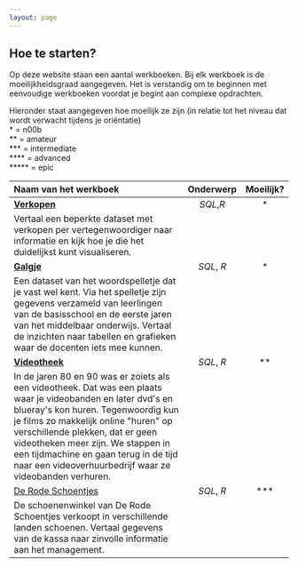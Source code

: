 ```yaml
---
layout: page
---
```


## Hoe te starten?

Op deze website staan een aantal werkboeken. Bij elk werkboek is de moeilijkheidsgraad aangegeven. Het is verstandig om te beginnen met eenvoudige werkboeken voordat je begint aan complexe opdrachten.

Hieronder staat aangegeven hoe moeilijk ze zijn (in relatie tot het niveau dat wordt verwacht tijdens je oriëntatie)  
 \* = n00b  
 \*\* = amateur  
 \*\*\* = intermediate  
 \*\*\*\* = advanced  
 \*\*\*\*\* = epic

| **Naam van het werkboek**                                                                                                                                                                                                                                                                                                                                                 | **Onderwerp** | **Moeilijk?** |
| :------------------------------------------------------------------------------------------------------------------------------------------------------------------------------------------------------------------------------------------------------------------------------------------------------------------------------------------------------------------------ | :-----------: | :-----------: |
| [**Verkopen**](/oefening/verkopen-visualiseren.md)                                                                                                                                                                                                                                                                                                                        |   _SQL_,_R_   |      \*       |
| Vertaal een beperkte dataset met verkopen per vertegenwoordiger naar informatie en kijk hoe je die het duidelijkst kunt visualiseren.                                                                                                                                                                                                                                     |               |               |
| [**Galgje**](/oefening/galgje.md)                                                                                                                                                                                                                                                                                                                                         |  _SQL_, _R_   |      \*       |
| Een dataset van het woordspelletje dat je vast wel kent. Via het spelletje zijn gegevens verzameld van leerlingen van de basisschool en de eerste jaren van het middelbaar onderwijs. Vertaal de inzichten naar tabellen en grafieken waar de docenten iets mee kunnen.                                                                                                   |               |               |
| [**Videotheek**](/oefening/videotheek.md)                                                                                                                                                                                                                                                                                                                                 |  _SQL_, _R_   |     \*\*      |
| In de jaren 80 en 90 was er zoiets als een videotheek. Dat was een plaats waar je videobanden en later dvd's en blueray's kon huren. Tegenwoordig kun je films zo makkelijk online "huren" op verschillende plekken, dat er geen videotheken meer zijn. We stappen in een tijdmachine en gaan terug in de tijd naar een videoverhuurbedrijf waar ze videobanden verhuren. |               |               |
| [De Rode Schoentjes](/oefening/de-rode-schoentjes.md)                                                                                                                                                                                                                                                                                                                     |  _SQL_, _R_   |    \*\*\*     |
| De schoenenwinkel van De Rode Schoentjes verkoopt in verschillende landen schoenen. Vertaal gegevens van de kassa naar zinvolle informatie aan het management.                                                                                                                                                                                                            |               |               |
